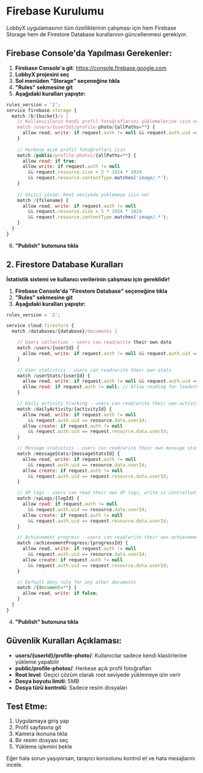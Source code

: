 # Firebase Kurulumu

LobbyX uygulamasının tüm özelliklerinin çalışması için hem Firebase Storage hem de Firestore Database kurallarının güncellenmesi gerekiyor.

## Firebase Console'da Yapılması Gerekenler:

1. **Firebase Console'a git**: https://console.firebase.google.com
2. **LobbyX projesini seç**
3. **Sol menüden "Storage" seçeneğine tıkla**
4. **"Rules" sekmesine git**
5. **Aşağıdaki kuralları yapıştır:**

```javascript
rules_version = '2';
service firebase.storage {
  match /b/{bucket}/o {
    // Kullanıcıların kendi profil fotoğraflarını yüklemelerine izin ver
    match /users/{userId}/profile-photo/{allPaths=**} {
      allow read, write: if request.auth != null && request.auth.uid == userId;
    }
    
    // Herkese açık profil fotoğrafları için
    match /public/profile-photos/{allPaths=**} {
      allow read: if true;
      allow write: if request.auth != null 
        && request.resource.size < 5 * 1024 * 1024 
        && request.resource.contentType.matches('image/.*');
    }
    
    // Geçici çözüm: Root seviyede yüklemeye izin ver
    match /{filename} {
      allow read, write: if request.auth != null 
        && request.resource.size < 5 * 1024 * 1024 
        && request.resource.contentType.matches('image/.*');
    }
  }
}
```

6. **"Publish" butonuna tıkla**

## 2. Firestore Database Kuralları

**İstatistik sistemi ve kullanıcı verilerinin çalışması için gereklidir!**

1. **Firebase Console'da "Firestore Database" seçeneğine tıkla**
2. **"Rules" sekmesine git**
3. **Aşağıdaki kuralları yapıştır:**

```javascript
rules_version = '2';

service cloud.firestore {
  match /databases/{database}/documents {

    // Users collection - users can read/write their own data
    match /users/{userId} {
      allow read, write: if request.auth != null && request.auth.uid == userId;
    }

    // User statistics - users can read/write their own stats
    match /userStats/{userId} {
      allow read, write: if request.auth != null && request.auth.uid == userId;
      allow read: if request.auth != null; // Allow reading for leaderboard
    }

    // Daily activity tracking - users can read/write their own activity
    match /dailyActivity/{activityId} {
      allow read, write: if request.auth != null
        && request.auth.uid == resource.data.userId;
      allow create: if request.auth != null
        && request.auth.uid == request.resource.data.userId;
    }

    // Message statistics - users can read/write their own message stats
    match /messageStats/{messageStatsId} {
      allow read, write: if request.auth != null
        && request.auth.uid == resource.data.userId;
      allow create: if request.auth != null
        && request.auth.uid == request.resource.data.userId;
    }

    // XP logs - users can read their own XP logs, write is controlled
    match /xpLogs/{logId} {
      allow read: if request.auth != null
        && request.auth.uid == resource.data.userId;
      allow create: if request.auth != null
        && request.auth.uid == request.resource.data.userId;
    }

    // Achievement progress - users can read/write their own achievements
    match /achievementProgress/{progressId} {
      allow read, write: if request.auth != null
        && request.auth.uid == resource.data.userId;
      allow create: if request.auth != null
        && request.auth.uid == request.resource.data.userId;
    }

    // Default deny rule for any other documents
    match /{document=**} {
      allow read, write: if false;
    }
  }
}
```

4. **"Publish" butonuna tıkla**

## Güvenlik Kuralları Açıklaması:

- **users/{userId}/profile-photo/**: Kullanıcılar sadece kendi klasörlerine yükleme yapabilir
- **public/profile-photos/**: Herkese açık profil fotoğrafları
- **Root level**: Geçici çözüm olarak root seviyede yüklemeye izin verir
- **Dosya boyutu limiti**: 5MB
- **Dosya türü kontrolü**: Sadece resim dosyaları

## Test Etme:

1. Uygulamaya giriş yap
2. Profil sayfasına git
3. Kamera ikonuna tıkla
4. Bir resim dosyası seç
5. Yükleme işlemini bekle

Eğer hala sorun yaşıyorsan, tarayıcı konsolunu kontrol et ve hata mesajlarını incele.
